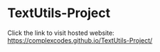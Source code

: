 # TextUtils-Project
Click the link to visit hosted website:
https://complexcodes.github.io/TextUtils-Project/
